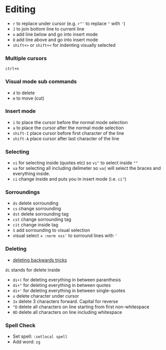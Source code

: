 # Editing

* `r` to replace under cursor (e.g. `r"'` to replace `"` with `'`)
* `J` to join bottom line to current line
* `o` add line below and go into insert mode
* `O` add line above and go into insert mode
* `shift+>` or `shift+<` for indenting visually selected

### Multiple cursors

`ctrl+n`

### Visual mode sub commands

* `d` to delete
* `m` to move (cut)

### Insert mode

* `i` to place the cursor before the normal mode selection
* `a` to place the cursor after the normal mode selection
* `shift-I` place cursor before first character of the line
* `shift-A` place cursor after last character of the line

### Selecting 

* `vi` for selecting inside (quotes etc) so `vi"` to select inside `""`
* `va` for selecting all including delimeter so `va{` will select the braces and everything inside.
* `ci` change inside and puts you in insert mode (i.e. `ci"`)

### Sorroundings

* `ds` delete sorrounding
* `cs` change sorrounding
* `dst` delete sorrounding tag
* `cst` change sorrounding tag 
* `cit` change inside tag
* `S` add sorrounding to visual selection
* visual select + `:norm vss'` to sorround lines with `'`


### Deleting

* [deleting backwards tricks](http://stackoverflow.com/questions/1373841/vim-deleting-backword-tricks)

`di` stands for delete inside

* `di+(` for deleting everything in between paranthesis
* `di+"` for deleting everything in between quotes
* `di+'` for deleting everything in between single-quotes
* `x` delete character under cursor
* `3x` delete 3 characters forward.  Capital for reverse
* `^D` delete all characters on line starting from first non-whitespace
* `0D` delete all characters on line including whitespace	


### Spell Check

* Set spell: `:setlocal spell`
* Add word: `zg`

